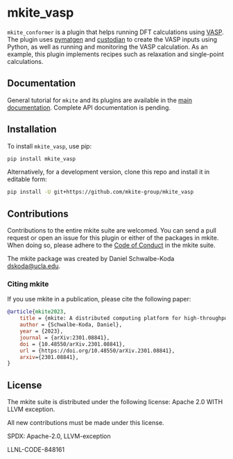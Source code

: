 # mkite_vasp

`mkite_conformer` is a plugin that helps running DFT calculations using [VASP](https://vasp.at/).
The plugin uses [pymatgen](https://github.com/materialsproject/pymatgen) and [custodian](https://github.com/materialsproject/custodian) to create the VASP inputs using Python, as well as running and monitoring the VASP calculation.
As an example, this plugin implements recipes such as relaxation and single-point calculations.

## Documentation

General tutorial for `mkite` and its plugins are available in the [main documentation](https://mkite.org).
Complete API documentation is pending.

## Installation

To install `mkite_vasp`, use pip:

```bash
pip install mkite_vasp
```

Alternatively, for a development version, clone this repo and install it in editable form:

```bash
pip install -U git+https://github.com/mkite-group/mkite_vasp
```

## Contributions

Contributions to the entire mkite suite are welcomed.
You can send a pull request or open an issue for this plugin or either of the packages in mkite.
When doing so, please adhere to the [Code of Conduct](CODE_OF_CONDUCT.md) in the mkite suite.

The mkite package was created by Daniel Schwalbe-Koda <dskoda@ucla.edu>.

### Citing mkite

If you use mkite in a publication, please cite the following paper:

```bibtex
@article{mkite2023,
    title = {mkite: A distributed computing platform for high-throughput materials simulations},
    author = {Schwalbe-Koda, Daniel},
    year = {2023},
    journal = {arXiv:2301.08841},
    doi = {10.48550/arXiv.2301.08841},
    url = {https://doi.org/10.48550/arXiv.2301.08841},
    arxiv={2301.08841},
}
```

## License

The mkite suite is distributed under the following license: Apache 2.0 WITH LLVM exception.

All new contributions must be made under this license.

SPDX: Apache-2.0, LLVM-exception

LLNL-CODE-848161
